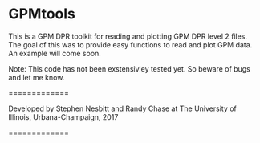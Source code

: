 # GPMtools

This is a GPM DPR toolkit for reading and plotting GPM DPR level 2 files. The goal of this was to provide easy functions to read and plot GPM data. An example will come soon. 

Note: This code has not been exstensivley tested yet. So beware of bugs and let me know.

=============

Developed by Stephen Nesbitt and Randy Chase at The University of Illinois, Urbana-Champaign, 2017

=============
